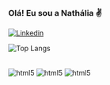 
### Olá! Eu sou a Nathália ✌️ ###

[![Linkedin](https://img.shields.io/badge/LinkedIn-0077B5?style=for-the-badge&logo=linkedin&logoColor=white)](https://www.linkedin.com/in/nathalia-barcelos-5b605018a/)

![Top Langs](https://github-readme-stats.vercel.app/api/top-langs/?username=Nathaliavicb&hide=javascript,html)

<div style = "display: inline_block"><br/>
 <img align = "center" alt= "html5" src = "https://img.shields.io/badge/HTML5-E34F26?style=for-the-badge&logo=html5&logoColor=white" />
 <img align = "center" alt= "html5" src = "	https://img.shields.io/badge/Python-14354C?style=for-the-badge&logo=python&logoColor=white" />
 <img align = "center" alt= "html5" src = "https://img.shields.io/badge/C%23-239120?style=for-the-badge&logo=c-sharp&logoColor=white" />

</div>
